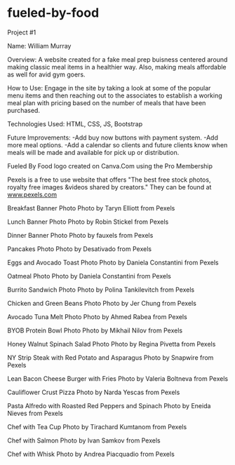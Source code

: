 # fueled-by-food

Project #1

Name: William Murray

Overview: 
A website created for a fake meal prep buisness centered around making classic meal items in a healthier way.  Also, making meals affordable as well for avid gym goers.

How to Use: 
Engage in the site by taking a look at some of the popular menu items and then reaching out to the associates to establish a working meal plan with pricing based on the number of meals that have been purchased.

Technologies Used: 
HTML, CSS, JS, Bootstrap

Future Improvements: 
-Add buy now buttons with payment system. 
-Add more meal options. 
-Add a calendar so clients and future clients know when meals will be made and available for pick up or distribution.

<!-- The following are Resources used for the page with credits given to the authors and where they can be found -->

Fueled By Food logo created on Canva.Com using the Pro Membership

Pexels is a free to use website that offers "The best free stock photos, royalty free images &videos shared by creators."  They can be found at www.pexels.com

Breakfast Banner Photo
Photo by Taryn Elliott from Pexels

Lunch Banner Photo
Photo by Robin Stickel from Pexels

Dinner Banner Photo
Photo by fauxels from Pexels

Pancakes Photo
Photo by Desativado from Pexels

Eggs and Avocado Toast Photo
Photo by Daniela Constantini from Pexels

Oatmeal Photo
Photo by Daniela Constantini from Pexels

Burrito Sandwich Photo
Photo by Polina Tankilevitch from Pexels

Chicken and Green Beans Photo
Photo by Jer Chung from Pexels

Avocado Tuna Melt Photo
Photo by Ahmed Rabea from Pexels

BYOB Protein Bowl Photo
Photo by Mikhail Nilov from Pexels

Honey Walnut Spinach Salad Photo
Photo by Regina Pivetta from Pexels

NY Strip Steak with Red Potato and Asparagus
Photo by Snapwire from Pexels

Lean Bacon Cheese Burger with Fries
Photo by Valeria Boltneva from Pexels

Cauliflower Crust Pizza
Photo by Narda Yescas from Pexels

Pasta Alfredo with Roasted Red Peppers and Spinach
Photo by Eneida Nieves from Pexels

Chef with Tea Cup
Photo by Tirachard Kumtanom from Pexels

Chef with Salmon
Photo by Ivan Samkov from Pexels

Chef with Whisk
Photo by Andrea Piacquadio from Pexels